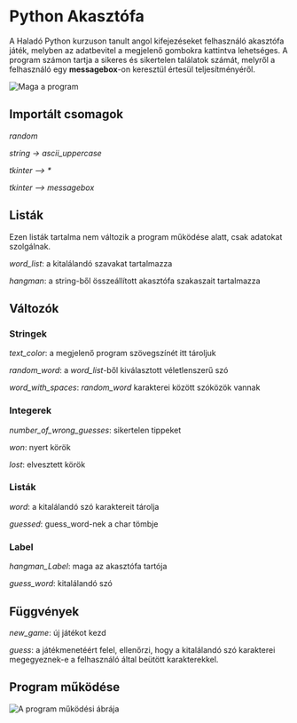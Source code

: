 # Python Akasztófa
A Haladó Python kurzuson tanult angol kifejezéseket felhasználó akasztófa játék, melyben az adatbevitel a megjelenő gombokra kattintva lehetséges. A program számon tartja a sikeres és sikertelen találatok számát, melyről a felhasználó egy **messagebox**-on keresztül értesül teljesítményéről.

![Maga a program](https://github.com/figuranna/hangman_game/assets/101461379/67a8a043-b88a-4cfe-bf60-0036d1c64a04)
## Importált csomagok
*random*

*string -> ascii_uppercase*

_tkinter –> *_

*tkinter –> messagebox*

## Listák
Ezen listák tartalma nem változik a program működése alatt, csak adatokat szolgálnak.

*word_list*: a kitalálandó szavakat tartalmazza

*hangman*: a string-ből összeállított akasztófa szakaszait tartalmazza

## Változók
### Stringek
*text_color*: a megjelenő program szövegszínét itt tároljuk

*random_word*: a *word_list*-ből kiválasztott véletlenszerű szó

*word_with_spaces*: *random_word* karakterei között szóközök vannak

### Integerek

*number_of_wrong_guesses*: sikertelen tippeket

*won*: nyert körök

*lost*: elvesztett körök

### Listák
*word*: a kitalálandó szó karaktereit tárolja

*guessed*: guess_word-nek a char tömbje

### Label
*hangman_Label*: maga az akasztófa tartója

*guess_word*: kitalálandó szó

## Függvények
*new_game*: új játékot kezd

*guess*: a játékmenetéért felel, ellenőrzi, hogy a kitalálandó szó karakterei
megegyeznek-e a felhasználó által beütött karakterekkel.

## Program működése
![A program működési ábrája](https://github.com/figuranna/hangman_game/assets/101461379/42e71d8c-40eb-427d-a346-93d57ea82423)
